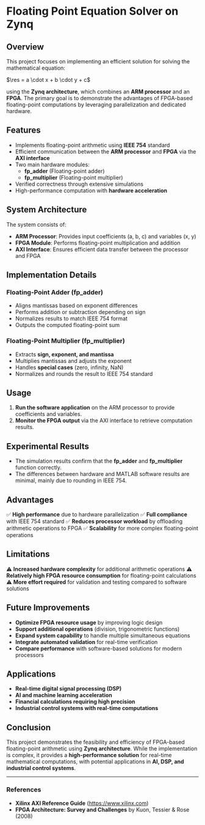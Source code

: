 # Floating Point Equation Solver on Zynq

## Overview
This project focuses on implementing an efficient solution for solving the mathematical equation:

$\res = a \cdot x + b \cdot y + c$

using the **Zynq architecture**, which combines an **ARM processor** and an **FPGA**. The primary goal is to demonstrate the advantages of FPGA-based floating-point computations by leveraging parallelization and dedicated hardware.

## Features
- Implements floating-point arithmetic using **IEEE 754** standard
- Efficient communication between the **ARM processor** and **FPGA** via the **AXI interface**
- Two main hardware modules:
  - **fp_adder** (Floating-point adder)
  - **fp_multiplier** (Floating-point multiplier)
- Verified correctness through extensive simulations
- High-performance computation with **hardware acceleration**

## System Architecture
The system consists of:
- **ARM Processor**: Provides input coefficients (a, b, c) and variables (x, y)
- **FPGA Module**: Performs floating-point multiplication and addition
- **AXI Interface**: Ensures efficient data transfer between the processor and FPGA

## Implementation Details
### Floating-Point Adder (fp_adder)
- Aligns mantissas based on exponent differences
- Performs addition or subtraction depending on sign
- Normalizes results to match IEEE 754 format
- Outputs the computed floating-point sum

### Floating-Point Multiplier (fp_multiplier)
- Extracts **sign, exponent, and mantissa**
- Multiplies mantissas and adjusts the exponent
- Handles **special cases** (zero, infinity, NaN)
- Normalizes and rounds the result to IEEE 754 standard

## Usage
1. **Run the software application** on the ARM processor to provide coefficients and variables.
2. **Monitor the FPGA output** via the AXI interface to retrieve computation results.

## Experimental Results
- The simulation results confirm that the **fp_adder** and **fp_multiplier** function correctly.
- The differences between hardware and MATLAB software results are minimal, mainly due to rounding in IEEE 754.

## Advantages
✅ **High performance** due to hardware parallelization
✅ **Full compliance** with IEEE 754 standard
✅ **Reduces processor workload** by offloading arithmetic operations to FPGA
✅ **Scalability** for more complex floating-point operations

## Limitations
⚠ **Increased hardware complexity** for additional arithmetic operations
⚠ **Relatively high FPGA resource consumption** for floating-point calculations
⚠ **More effort required** for validation and testing compared to software solutions

## Future Improvements
- **Optimize FPGA resource usage** by improving logic design
- **Support additional operations** (division, trigonometric functions)
- **Expand system capability** to handle multiple simultaneous equations
- **Integrate automated validation** for real-time verification
- **Compare performance** with software-based solutions for modern processors

## Applications
- **Real-time digital signal processing (DSP)**
- **AI and machine learning acceleration**
- **Financial calculations requiring high precision**
- **Industrial control systems with real-time computations**

## Conclusion
This project demonstrates the feasibility and efficiency of FPGA-based floating-point arithmetic using **Zynq architecture**. While the implementation is complex, it provides a **high-performance solution** for real-time mathematical computations, with potential applications in **AI, DSP, and industrial control systems**.

---

### References
- **Xilinx AXI Reference Guide** (https://www.xilinx.com)
- **FPGA Architecture: Survey and Challenges** by Kuon, Tessier & Rose (2008)

